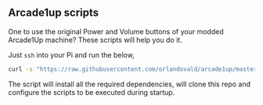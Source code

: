 ## Arcade1up scripts

One to use the original Power and Volume buttons of your modded Arcade1Up machine? These scripts will help you do it.

Just `ssh` into your Pi and run the below,

```bash
curl -s "https://raw.githubusercontent.com/orlandovald/arcade1up/master/setup.sh" | bash
```
The script will install all the required dependencies, will clone this repo and configure the scripts to be executed during startup.